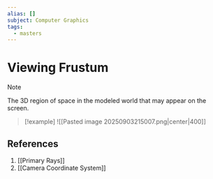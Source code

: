 ```yaml
---
alias: []
subject: Computer Graphics
tags:
  - masters
---
```

# Viewing Frustum

>[!note]
> The 3D region of space in the modeled world that may appear on the screen.

> [!example]
> ![[Pasted image 20250903215007.png|center|400]]

## References
1. [[Primary Rays]]
2. [[Camera Coordinate System]]